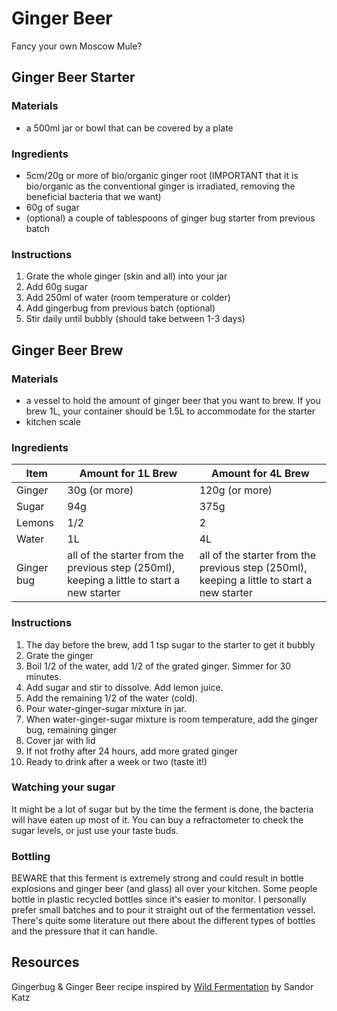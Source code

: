 # Ginger Beer
Fancy your own Moscow Mule?


## Ginger Beer Starter

### Materials

* a 500ml jar or bowl that can be covered by a plate

### Ingredients

* 5cm/20g or more of bio/organic ginger root (IMPORTANT that it is bio/organic as the conventional ginger is irradiated, removing the beneficial bacteria that we want)
* 60g of sugar
* (optional) a couple of tablespoons of ginger bug starter from previous batch

### Instructions

1. Grate the whole ginger (skin and all) into your jar
2. Add 60g sugar
3. Add 250ml of water (room temperature or colder)
4. Add gingerbug from previous batch (optional)
5. Stir daily until bubbly (should take between 1-3 days) 



## Ginger Beer Brew

### Materials

* a vessel to hold the amount of ginger beer that you want to brew. If you brew 1L, your container should be 1.5L to accommodate for the starter
* kitchen scale

### Ingredients

| Item       | Amount for 1L Brew                                           | Amount for 4L Brew                                           |
| ---------- | ------------------------------------------------------------ | ------------------------------------------------------------ |
| Ginger     | 30g (or more)                                                | 120g (or more)                                               |
| Sugar      | 94g                                                          | 375g                                                         |
| Lemons     | 1/2                                                          | 2                                                            |
| Water      | 1L                                                           | 4L                                                           |
| Ginger bug | all of the starter from the previous step (250ml), keeping a little to start a new starter | all of the starter from the previous step (250ml), keeping a little to start a new starter |

### Instructions

1. The day before the brew, add 1 tsp sugar to the starter to get it bubbly
2. Grate the ginger
3. Boil 1/2 of the water, add 1/2 of the grated ginger. Simmer for 30 minutes.
4. Add sugar and stir to dissolve. Add lemon juice.
5. Add the remaining 1/2 of the water (cold).
6. Pour water-ginger-sugar mixture in jar.
7. When water-ginger-sugar mixture is room temperature, add the ginger bug, remaining ginger
8. Cover jar with lid
9. If not frothy after 24 hours, add more grated ginger
10. Ready to drink after a week or two (taste it!)

### Watching your sugar

It might be a lot of sugar but by the time the ferment is done, the bacteria will have eaten up most of it. You can buy a refractometer to check the sugar levels, or just use your taste buds.

### Bottling

BEWARE that this ferment is extremely strong and could result in bottle explosions and ginger beer (and glass) all over your kitchen. Some people bottle in plastic recycled bottles since it's easier to monitor. I personally prefer small batches and to pour it straight out of the fermentation vessel. There's quite some literature out there about the different types of bottles and the pressure that it can handle. 



## Resources

Gingerbug & Ginger Beer recipe inspired by [Wild Fermentation](https://www.goodreads.com/book/show/109800.Wild_Fermentation) by Sandor Katz
